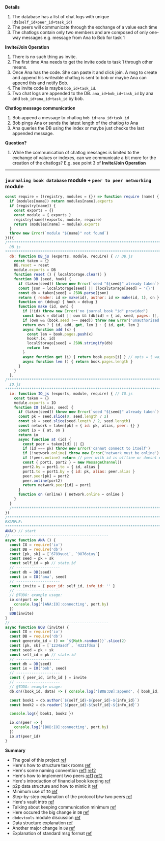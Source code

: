 

**Details**
1. The database has a list of chat logs with unique ids(`self_id+peer_id+task_id`)
2. The peers will communicate through the exchange of a value each time
3. The chatlogs contain only two members and are composed of only one-way messages e.g. message from Ana to Bob for task 1


**Invite/Join Operation**
1. There is no such thing as invite.
2. The first time Ana needs to get the invite code to task 1 through other means.
3. Once Ana has the code. She can paste it and click join. A msg to create and append his writeable chatlog is sent to bob or maybe Ana can append this and notify Bob.
4. The invite code is maybe `bob_id+task_id`.
5. Two chat logs are appended to the DB. `ana_id+bob_id+task_id` by ana and `bob_id+ana_id+task_id` by bob.

**Chatlog message communication**
1. Bob append a message to chatlog `bob_id+ana_id+task_id`
2. Bob pings Ana or sends the latest length of the chatlog to Ana
3. Ana queries the DB using the index or maybe just checks the last appended message.

**Question?**
1. While the communication of chatlog messages is limited to the exchange of values or indexes, can we communicate a bit more for the creation of the chatlogs? E.g. see point 3 of **Invite/Join Operation**

---

### `journaling book database` module + `peer to peer networking` module
```js
const require = ((registry, modules = {}) => function require (name) {
  if (modules[name]) return modules[name].exports
  if (registry[name]) {
    const exports = {}
    const module = { exports }
    registry[name](exports, module, require)
    return (modules[name] = module).exports
  }
  throw new Error(`module "${name}" not found`)
})({
/******************************************************************************
  DB.js
******************************************************************************/
  db: function DB_js (exports, module, require) { // DB.js
    const taken = {}
    DB.reset = reset
    module.exports = DB
    function reset () { localStorage.clear() }
    function DB (seed, hook) {
      if (taken[seed]) throw new Error(`seed "${seed}" already taken`)
      const json = localStorage[seed] || (localStorage[seed] = '{}')
      const db = taken[seed] = JSON.parse(json)
      return { reader: id => make(id), author: id => make(id, 1), on }
      function on (debug) { hook = debug }
      function make (id, own) {
        if (!id) throw new Error('no journal book "id" provided')
        const book = db[id] || own && (db[id] = { id, seed, pages: [], peer: {} })
        if (own && (book.seed !== seed)) throw new Error('unauthorized')
        return own ? { id, add, get, len } : { id, get, len }
        async function add (x) {
          const len = book.pages.push(x)
          hook?.(x, id)
          localStorage[seed] = JSON.stringify(db)
          return len
        }
        async function get (i) { return book.pages[i] } // opts = { wait: false }
        async function len () { return book.pages.length }
      }
    }
  },
/******************************************************************************
  IO.js
******************************************************************************/
  io: function IO_js (exports, module, require) { // IO.js
    const taken = {}
    module.exports = IO
    function IO (alias, seed) {
      if (taken[seed]) throw new Error(`seed "${seed}" already taken`)
      const pk = seed.slice(0, seed.length / 2)
      const sk = seed.slice(seed.length / 2, seed.length)
      const network = taken[pk] = { id: pk, alias, peer: {} }
      const io = { at, on }
      return io
      async function at (id) {
        const peer = taken[id] || {}
        if (id === pk) throw new Error('cannot connect to itself')
        if (!network.online) throw new Error('network must be online')
        if (!peer.online) return // peer with id is offline or doesnt exist
        const { port1, port2 } = new MessageChannel()
        port2.by = port1.to = { id, alias }
        port1.to = port1.by = { id: pk, alias: peer.alias }
        peer.peer[pk] = port2
        peer.online(port2)
        return network.peer[id] = port1
      }
      function on (online) { network.online = online }
    }
  }
  /***************************************************************************/
})
/******************************************************************************
EXAMPLE:
******************************************************************************/
ANA() // start
// --------------------------------------------
async function ANA () {
  const IO = require('io')
  const DB = require('db')
  const [pk, sk] = [`6789yuoi`, `9876oiuy`]
  const seed = pk + sk
  const self_id = pk // state.id
  // --------------------
  const db = DB(seed)
  const io = IO('ana', seed)
  // --------------------
  const invite = { peer_id: self_id, info_id: '' }
  // --------------------
  // @TODO: example usage:
  io.on(port => {
    console.log('[ANA:IO]:connecting', port.by)
  })
  BOB(invite)
}
// --------------------------------------------
async function BOB (invite) {
  const IO = require('io')
  const DB = require('db')
  const generate_id = () => `${Math.random()}`.slice(2)
  const [pk, sk] = [`1234asdf`, `4321fdsa`]
  const seed = pk + sk
  const self_id = pk // state.id
  // --------------------
  const db = DB(seed)
  const io = IO('bob', seed)
  // --------------------
  const { peer_id, info_id } = invite
  // --------------------
  // @TODO: example usage:
  db.on((book_id, data) => { console.log('[BOB:DB]:append', { book_id, data }) })

  const book1 = db.author(`${self_id}-${peer_id}-${info_id}`)
  const book2 = db.reader(`${peer_id}-${self_id}-${info_id}`)

  console.log({ book1, book2 })

  io.on(peer => {
    console.log('[BOB:IO]:connecting', port.by)
  })
  io.at(peer_id)
}
```

**Summary**
- The goal of this project [ref](https://discord.com/channels/859134561018839060/1235708415322361966/1235708587234562099)
- Here's how to structure task rooms [ref](https://discord.com/channels/859134561018839060/1235708415322361966/1235710674290737163)
- Here's some naming convention [ref1](https://discord.com/channels/859134561018839060/1235708415322361966/1235718837765410919) [ref2](https://discord.com/channels/859134561018839060/1235708415322361966/1235711458487308409)
- Here's how to implement two peers [ref1](https://discord.com/channels/859134561018839060/1235708415322361966/1236072153569296415) [ref2](https://discord.com/channels/859134561018839060/1235708415322361966/1236430075650379806)
- Here's introduction of financial book keeping [ref](https://discord.com/channels/859134561018839060/1235708415322361966/1236431670182285383)
- p2p data structure and how to mimic it [ref](https://discord.com/channels/859134561018839060/1235708415322361966/1236454496188633239)
- Minimum use of `IO` [ref](https://discord.com/channels/859134561018839060/1235708415322361966/1237085298467536976)
- Step-by-step explanation of the protocol b/w two peers [ref](https://discord.com/channels/859134561018839060/1235708415322361966/1237205792789237860)
- Here's vault intro [ref](https://discord.com/channels/859134561018839060/1235708415322361966/1237465272722653225)
- Talking about keeping communication minimum [ref](https://discord.com/channels/859134561018839060/1235708415322361966/1237797514405740675)
- Here occured the big change in `DB` [ref](https://discord.com/channels/859134561018839060/1235708415322361966/1238187047362101360)
- `dbdevtools` module discussion [ref](https://discord.com/channels/859134561018839060/1235708415322361966/1238882893011484762)
- Data structure explanation [ref](https://discord.com/channels/859134561018839060/1235708415322361966/1239211352183275540)
- Another major change in `DB` [ref](https://discord.com/channels/859134561018839060/1235708415322361966/1239371466181709937)
- Explanation of standard msg format [ref](https://discord.com/channels/859134561018839060/1235708415322361966/1239312712668811444)
